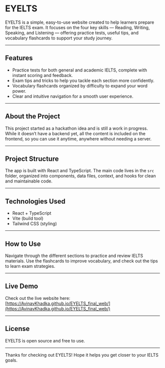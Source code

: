 # EYELTS

EYELTS is a simple, easy-to-use website created to help learners prepare for the IELTS exam. It focuses on the four key skills — Reading, Writing, Speaking, and Listening — offering practice tests, useful tips, and vocabulary flashcards to support your study journey.

---

## Features

- Practice tests for both general and academic IELTS, complete with instant scoring and feedback.
- Exam tips and tricks to help you tackle each section more confidently.
- Vocabulary flashcards organized by difficulty to expand your word power.
- Clear and intuitive navigation for a smooth user experience.

---

## About the Project

This project started as a hackathon idea and is still a work in progress. While it doesn’t have a backend yet, all the content is included on the frontend, so you can use it anytime, anywhere without needing a server.

---

## Project Structure

The app is built with React and TypeScript. The main code lives in the `src` folder, organized into components, data files, context, and hooks for clean and maintainable code.

---

## Technologies Used

- React + TypeScript  
- Vite (build tool)  
- Tailwind CSS (styling)

---

## How to Use

Navigate through the different sections to practice and review IELTS materials. Use the flashcards to improve vocabulary, and check out the tips to learn exam strategies.

---

## Live Demo

Check out the live website here:  
[https://AvinavKhadka.github.io/EYELTS_final_web/](https://AvinavKhadka.github.io/EYELTS_final_web/)

---

## License

EYELTS is open source and free to use.

---

Thanks for checking out EYELTS! Hope it helps you get closer to your IELTS goals.

